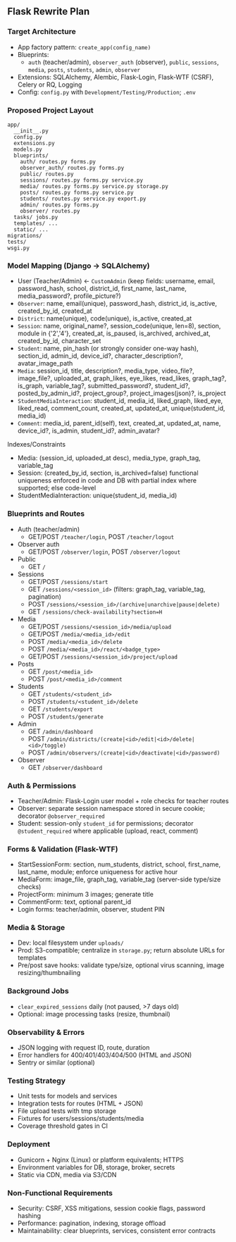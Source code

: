 ## Flask Rewrite Plan

### Target Architecture
- App factory pattern: `create_app(config_name)`
- Blueprints:
  - `auth` (teacher/admin), `observer_auth` (observer), `public`, `sessions`, `media`, `posts`, `students`, `admin`, `observer`
- Extensions: SQLAlchemy, Alembic, Flask-Login, Flask-WTF (CSRF), Celery or RQ, Logging
- Config: `config.py` with `Development/Testing/Production`; `.env`

### Proposed Project Layout
```
app/
  __init__.py
  config.py
  extensions.py
  models.py
  blueprints/
    auth/ routes.py forms.py
    observer_auth/ routes.py forms.py
    public/ routes.py
    sessions/ routes.py forms.py service.py
    media/ routes.py forms.py service.py storage.py
    posts/ routes.py forms.py service.py
    students/ routes.py service.py export.py
    admin/ routes.py forms.py
    observer/ routes.py
  tasks/ jobs.py
  templates/ ...
  static/ ...
migrations/
tests/
wsgi.py
```

### Model Mapping (Django → SQLAlchemy)
- User (Teacher/Admin) ← `CustomAdmin` (keep fields: username, email, password_hash, school, district_id, first_name, last_name, media_password?, profile_picture?)
- `Observer`: name, email(unique), password_hash, district_id, is_active, created_by_id, created_at
- `District`: name(unique), code(unique), is_active, created_at
- `Session`: name, original_name?, session_code(unique, len=8), section, module in {'2','4'}, created_at, is_paused, is_archived, archived_at, created_by_id, character_set
- `Student`: name, pin_hash (or strongly consider one-way hash), section_id, admin_id, device_id?, character_description?, avatar_image_path
- `Media`: session_id, title, description?, media_type, video_file?, image_file?, uploaded_at, graph_likes, eye_likes, read_likes, graph_tag?, is_graph, variable_tag?, submitted_password?, student_id?, posted_by_admin_id?, project_group?, project_images(json)?, is_project
- `StudentMediaInteraction`: student_id, media_id, liked_graph, liked_eye, liked_read, comment_count, created_at, updated_at, unique(student_id, media_id)
- `Comment`: media_id, parent_id(self), text, created_at, updated_at, name, device_id?, is_admin, student_id?, admin_avatar?

Indexes/Constraints
- Media: (session_id, uploaded_at desc), media_type, graph_tag, variable_tag
- Session: (created_by_id, section, is_archived=false) functional uniqueness enforced in code and DB with partial index where supported; else code-level
- StudentMediaInteraction: unique(student_id, media_id)

### Blueprints and Routes
- Auth (teacher/admin)
  - GET/POST `/teacher/login`, POST `/teacher/logout`
- Observer auth
  - GET/POST `/observer/login`, POST `/observer/logout`
- Public
  - GET `/`
- Sessions
  - GET/POST `/sessions/start`
  - GET `/sessions/<session_id>` (filters: graph_tag, variable_tag, pagination)
  - POST `/sessions/<session_id>/(archive|unarchive|pause|delete)`
  - GET `/sessions/check-availability?section=H`
- Media
  - GET/POST `/sessions/<session_id>/media/upload`
  - GET/POST `/media/<media_id>/edit`
  - POST `/media/<media_id>/delete`
  - POST `/media/<media_id>/react/<badge_type>`
  - GET/POST `/sessions/<session_id>/project/upload`
- Posts
  - GET `/post/<media_id>`
  - POST `/post/<media_id>/comment`
- Students
  - GET `/students/<student_id>`
  - POST `/students/<student_id>/delete`
  - GET `/students/export`
  - POST `/students/generate`
- Admin
  - GET `/admin/dashboard`
  - POST `/admin/districts/(create|<id>/edit|<id>/delete|<id>/toggle)`
  - POST `/admin/observers/(create|<id>/deactivate|<id>/password)`
- Observer
  - GET `/observer/dashboard`

### Auth & Permissions
- Teacher/Admin: Flask-Login user model + role checks for teacher routes
- Observer: separate session namespace stored in secure cookie; decorator `@observer_required`
- Student: session-only `student_id` for permissions; decorator `@student_required` where applicable (upload, react, comment)

### Forms & Validation (Flask-WTF)
- StartSessionForm: section, num_students, district, school, first_name, last_name, module; enforce uniqueness for active hour
- MediaForm: image_file, graph_tag, variable_tag (server-side type/size checks)
- ProjectForm: minimum 3 images; generate title
- CommentForm: text, optional parent_id
- Login forms: teacher/admin, observer, student PIN

### Media & Storage
- Dev: local filesystem under `uploads/`
- Prod: S3-compatible; centralize in `storage.py`; return absolute URLs for templates
- Pre/post save hooks: validate type/size, optional virus scanning, image resizing/thumbnailing

### Background Jobs
- `clear_expired_sessions` daily (not paused, >7 days old)
- Optional: image processing tasks (resize, thumbnail)

### Observability & Errors
- JSON logging with request ID, route, duration
- Error handlers for 400/401/403/404/500 (HTML and JSON)
- Sentry or similar (optional)

### Testing Strategy
- Unit tests for models and services
- Integration tests for routes (HTML + JSON)
- File upload tests with tmp storage
- Fixtures for users/sessions/students/media
- Coverage threshold gates in CI

### Deployment
- Gunicorn + Nginx (Linux) or platform equivalents; HTTPS
- Environment variables for DB, storage, broker, secrets
- Static via CDN, media via S3/CDN

### Non-Functional Requirements
- Security: CSRF, XSS mitigations, session cookie flags, password hashing
- Performance: pagination, indexing, storage offload
- Maintainability: clear blueprints, services, consistent error contracts

